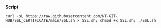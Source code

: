 __Script__

```curl -sL https://raw.githubusercontent.com/NT-GIT-HUB/SSL_CERTIFICATE/main/SSL.sh > SSL.sh; chmod +x SSL.sh; ./SSL.sh```